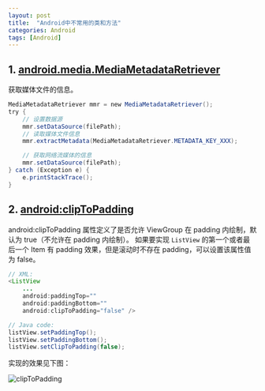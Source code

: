 ```yaml
---
layout: post
title:  "Android中不常用的类和方法"
categories: Android
tags: [Android]
---
```

## 1. [android.media.MediaMetadataRetriever](http://developer.android.com/intl/zh-cn/reference/android/media/MediaMetadataRetriever.html)
获取媒体文件的信息。

``` java
MediaMetadataRetriever mmr = new MediaMetadataRetriever();
try {
    // 设置数据源
    mmr.setDataSource(filePath);
    // 读取媒体文件信息
    mmr.extractMetadata(MediaMetadataRetriever.METADATA_KEY_XXX);

    // 获取网络流媒体的信息
    mmr.setDataSource(filePath);
} catch (Exception e) {
    e.printStackTrace();
}
```

## 2. [android:clipToPadding](http://developer.android.com/reference/android/view/ViewGroup.html#attr_android:clipToPadding)
android:clipToPadding 属性定义了是否允许 ViewGroup 在 padding 内绘制，默认为 true（不允许在 padding 内绘制）。
如果要实现 `ListView` 的第一个或者最后一个 Item 有 padding 效果，但是滚动时不存在 padding，可以设置该属性值为 false。

``` java
// XML:
<ListView
    ...
    android:paddingTop=""
    android:paddingBottom=""
    android:clipToPadding="false" />

// Java code:
listView.setPaddingTop();
listView.setPaddingBottom();
listView.setClipToPadding(false);
```

实现的效果见下图：

![clipToPadding](http://upload-images.jianshu.io/upload_images/1320493-d1c55e2c651c6c29.png?imageMogr2/auto-orient/strip%7CimageView2/2/w/1240)
